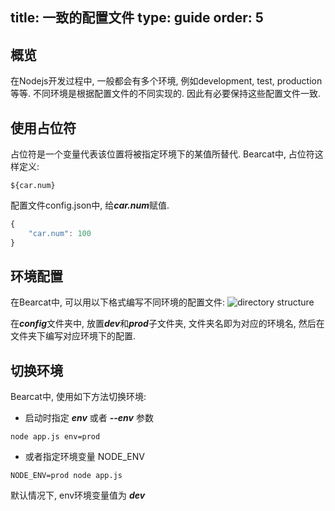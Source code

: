 title: 一致的配置文件
type: guide
order: 5
---

## 概览

在Nodejs开发过程中, 一般都会有多个环境, 例如development, test, production等等. 不同环境是根据配置文件的不同实现的. 因此有必要保持这些配置文件一致.

## 使用占位符
  
占位符是一个变量代表该位置将被指定环境下的某值所替代. Bearcat中, 占位符这样定义: 

```
${car.num}
```

配置文件config.json中, 给***car.num***赋值.

``` js
{
    "car.num": 100
}
```

## 环境配置

在Bearcat中, 可以用以下格式编写不同环境的配置文件:
![directory structure](/images/configuration-structure.png)

在***config***文件夹中, 放置***dev***和***prod***子文件夹, 文件夹名即为对应的环境名, 然后在文件夹下编写对应环境下的配置.  

## 切换环境

Bearcat中, 使用如下方法切换环境:

* 启动时指定 ***env*** 或者 ***--env*** 参数

```
node app.js env=prod
```

* 或者指定环境变量 NODE_ENV
  
```
NODE_ENV=prod node app.js
```

默认情况下, env环境变量值为 ***dev***
